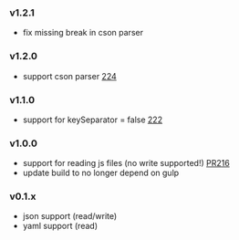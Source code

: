 ### v1.2.1
- fix missing break in cson parser

### v1.2.0
- support cson parser [224](https://github.com/i18next/i18next-node-fs-backend/pull/224)

### v1.1.0
- support for keySeparator = false [222](https://github.com/i18next/i18next-node-fs-backend/issues/222)

### v1.0.0

- support for reading js files (no write supported!) [PR216](https://github.com/i18next/i18next-node-fs-backend/pull/216)
- update build to no longer depend on gulp

### v0.1.x

- json support (read/write)
- yaml support (read)
